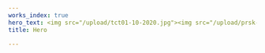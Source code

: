 ```yaml
---
works_index: true
hero_text: <img src="/upload/tct01-10-2020.jpg"><img src="/upload/prsk-2508.jpg">
title: Hero

---
```

<Hero :text="$page.frontmatter.hero_text" />
<WorksList />